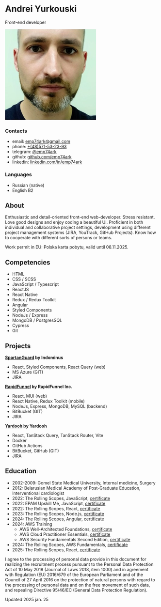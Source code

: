 Andrei Yurkouski
================

Front-end developer

[](./andrei_yurkouski.md)[](./andrei_yurkouski.pdf)[](#)

![Photo](./assets/photo.jpg)

### Contacts

*   email: [emp74ark@gmail.com](mailto:emp74ark@gmail.com)
*   phone: [+(48)571-53-23-93](tel:++48571532393)
*   telegram: [@emp74ark](https://t.me/emp74ark)
*   github: [github.com/emp74ark](https://github.com/emp74ark)
*   linkedin: [linkedin.com/in/emp74ark](http://www.linkedin.com/in/emp74ark)

### Languages

*   Russian (native)
*   English B2

About
-----

Enthusiastic and detail-oriented front-end web-developer. Stress resistant. Love good designs and enjoy coding a beautiful UI. Proficient in both individual and collaborative project settings, development using different project management systems (JIRA, YouTrack, GitHub Projects). Know how to cooperate with different sorts of persons or teams.

Work permit in EU: Polska karta pobytu, valid until 08.11.2025.

Competencies
------------

*   HTML
*   CSS / SCSS
*   JavaScript / Typescript
*   ReactJS
*   React Native
*   Redux / Redux Toolkit
*   Angular
*   Styled Components
*   NodeJs / Express
*   MongoDB / PostgresSQL
*   Cypress
*   Git

Projects
--------

**[SpartanGuard](https://spartanguard.co) by Indominus**

*   React, Styled Components, React Query (web)
*   MS Azure (GIT)
*   JIRA

**[RapidFunnel](https://rapidfunnel.com/) by RapidFunnel Inc.**

*   React, MUI (web)
*   React Native, Redux Toolkit (mobile)
*   NodeJs, Express, MongoDB, MySQL (backend)
*   BitBucket (GIT)
*   JIRA

**[Yardooh](https://www.yardooh.com/) by Yardooh**

*   React, TanStack Query, TanStack Router, Vite
*   Docker
*   GitHub Actions
*   BitBucket, GitHub (GIT)
*   JIRA

Education
---------

*   2002-2009: Gomel State Medical University, Internal medicine, Surgery
*   2012: Belarusian Medical Academy of Post-Graduate Education, Interventional cardiologist
*   2022: The Rolling Scopes, JavaScript, [certificate](./certificates/rs_js_2022.pdf)
*   2022: EPAM Upskill Me, JavaScript, [certificate](./certificates/upskillme_2022.pdf)
*   2022: The Rolling Scopes, React, [certificate](./certificates/rs_react_2022.pdf)
*   2023: The Rolling Scopes, Node.js, [certificate](./certificates/rs_nodejs_2023.pdf)
*   2024: The Rolling Scopes, Angular, [certificate](./certificates/rs_angular_2024.pdf)
*   2024: AWS Training
    *   AWS Well-Architected Foundations, [certificate](./certificates/aws-well_architected.pdf)
    *   AWS Cloud Practitioner Essentials, [certificate](./certificates/aws-cloud_practitioner.pdf)
    *   AWS Security Fundamentals Second Edition, [certificate](./certificates/aws-security_fundamentals.pdf)
*   2024: The Rolling Scopes, AWS Fundamentals, [certificate](./certificates/rs_aws_2024.pdf)
*   2025: The Rolling Scopes, React, [certificate](./certificates/rs_react_2025.pdf)

I agree to the processing of personal data provide in this document for realizing the recruitment process pursuant to the Personal Data Protection Act of 10 May 2018 (Journal of Laws 2018, item 1000) and in agreement with Regulation (EU) 2016/679 of the European Parliament and of the Council of 27 April 2016 on the protection of natural persons with regard to the processing of personal data and on the free movement of such data, and repealing Directive 95/46/EC (General Data Protection Regulation).

Updated 2025 jan. 25